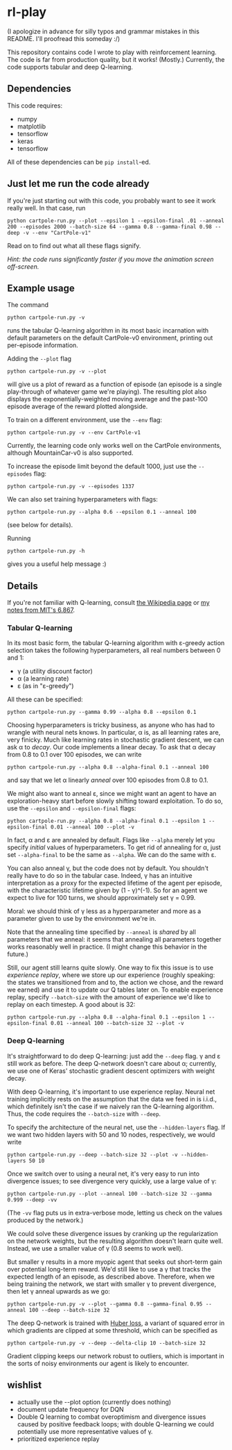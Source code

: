 # rl-play

(I apologize in advance for silly typos and grammar mistakes
in this README.
I'll proofread this someday :/)

This repository contains code I wrote to play with reinforcement learning.
The code is far from production quality, but it works! (Mostly.)
Currently, the code supports tabular and deep Q-learning.


## Dependencies

This code requires:
* numpy
* matplotlib
* tensorflow
* keras
* tensorflow

All of these dependencies can be `pip install`-ed.


## Just let me run the code already

If you're just starting out with this code,
you probably want to see it work really well.
In that case, run
```
python cartpole-run.py --plot --epsilon 1 --epsilon-final .01 --anneal 200 --episodes 2000 --batch-size 64 --gamma 0.8 --gamma-final 0.98 --deep -v --env "CartPole-v1"
```
Read on to find out what all these flags signify.

*Hint: the code runs significantly faster
if you move the animation screen off-screen.*

## Example usage

The command
```
python cartpole-run.py -v
```
runs the tabular Q-learning algorithm
in its most basic incarnation with default parameters
on the default CartPole-v0 environment,
printing out per-episode information.

Adding the `--plot` flag
```
python cartpole-run.py -v --plot
```
will give us a plot of reward as a function of episode
(an episode is a single play-through of whatever game we're playing).
The resulting plot also displays
the exponentially-weighted moving average
and the past-100 episode average of the reward plotted alongside.

To train on a different environment,
use the `--env` flag:
```
python cartpole-run.py -v --env CartPole-v1
```
Currently, the learning code only works well on the CartPole environments,
although MountainCar-v0 is also supported.

To increase the episode limit beyond the default 1000,
just use the `--episodes` flag:
```
python cartpole-run.py -v --episodes 1337
```

We can also set training hyperparameters with flags:
```
python cartpole-run.py --alpha 0.6 --epsilon 0.1 --anneal 100
```
(see below for details).

Running
```
python cartpole-run.py -h
```
gives you a useful help message :)


## Details

If you're not familiar with Q-learning,
consult [the Wikipedia page](https://en.wikipedia.org/wiki/Q-learning)
or [my notes from MIT's 6.867](http://web.mit.edu/txz/www/links.html).

### Tabular Q-learning

In its most basic form, the tabular Q-learning algorithm
with ε-greedy action selection
takes the following hyperparameters,
all real numbers between 0 and 1:
* γ (a utility discount factor)
* α (a learning rate)
* ε (as in "ε-greedy")

All these can be specified:
```
python cartpole-run.py --gamma 0.99 --alpha 0.8 --epsilon 0.1
```

Choosing hyperparameters is tricky business,
as anyone who has had to wrangle with neural nets knows.
In particular, α is, as all learning rates are,
very finicky.
Much like learning rates in stochastic gradient descent,
we can ask α to *decay*.
Our code implements a linear decay.
To ask that α decay from 0.8 to 0.1 over 100 episodes,
we can write
```
python cartpole-run.py --alpha 0.8 --alpha-final 0.1 --anneal 100
```
and say that we let α linearly *anneal* over 100 episodes from 0.8 to 0.1.

We might also want to anneal ε,
since we might want an agent to have an exploration-heavy start
before slowly shifting toward exploitation.
To do so, use the `--epsilon` and `--epsilon-final` flags:
```
python cartpole-run.py --alpha 0.8 --alpha-final 0.1 --epsilon 1 --epsilon-final 0.01 --anneal 100 --plot -v
```

In fact, α and ε are annealed by default.
Flags like `--alpha` merely let you specify
*initial* values of hyperparameters.
To get rid of annealing for α,
just set `--alpha-final` to be the same as `--alpha`.
We can do the same with ε.

You can also anneal γ,
but the code does not by default.
You shouldn't really have to do so in the tabular case.
Indeed, γ has an intuitive interpretation
as a proxy for the expected lifetime of the agent per episode,
with the characteristic lifetime given by (1 - γ)^(-1).
So for an agent we expect to live for 100 turns,
we should approximately set γ = 0.99.

Moral: we should think of γ less as a hyperparameter
and more as a parameter given to use by the environment we're in.

Note that the annealing time specified by `--anneal`
is *shared* by all parameters that we anneal:
it seems that annealing all parameters together
works reasonably well in practice.
(I might change this behavior in the future.)

Still, our agent still learns quite slowly.
One way to fix this issue is to use *experience replay*,
where we store up our experience
(roughly speaking: the states we transitioned from and to,
the action we chose,
and the reward we earned)
and use it to update our Q tables later on.
To enable experience replay,
specify `--batch-size` with the amount of experience
we'd like to replay on each timestep.
A good about is 32:
```
python cartpole-run.py --alpha 0.8 --alpha-final 0.1 --epsilon 1 --epsilon-final 0.01 --anneal 100 --batch-size 32 --plot -v
```

### Deep Q-learning

It's straightforward to do deep Q-learning:
just add the `--deep` flag.
γ and ε still work as before.
The deep Q-network doesn't care about α;
currently, we use one of Keras' stochastic gradient descent optimizers with weight decay.

With deep Q-learning, it's important to use experience replay.
Neural net training implicitly rests on the assumption
that the data we feed in is i.i.d.,
which definitely isn't the case if we naively ran the Q-learning algorithm.
Thus, the code requires the `--batch-size` with `--deep`.

To specify the architecture of the neural net,
use the `--hidden-layers` flag.
If we want two hidden layers with 50 and 10 nodes, respectively,
we would write
```
python cartpole-run.py --deep --batch-size 32 --plot -v --hidden-layers 50 10
```

Once we switch over to using a neural net,
it's very easy to run into divergence issues;
to see divergence very quickly, use a large value of γ:
```
python cartpole-run.py --plot --anneal 100 --batch-size 32 --gamma 0.999 --deep -vv
```
(The `-vv` flag puts us in extra-verbose mode,
letting us check on the values produced by the network.)

We could solve these divergence issues
by cranking up the regularization on the network weights,
but the resulting algorithm doesn't learn quite well.
Instead, we use a smaller value of γ (0.8 seems to work well).

But smaller γ results in a more myopic agent
that seeks out short-term gain over potential long-term reward.
We'd still like to use a γ that tracks the expected length of an episode,
as described above.
Therefore, when we being training the network,
we start with smaller γ to prevent divergence,
then let γ anneal upwards as we go:
```
python cartpole-run.py -v --plot --gamma 0.8 --gamma-final 0.95 --anneal 100 --deep --batch-size 32
```

The deep Q-network is trained with [Huber loss](https://en.wikipedia.org/wiki/Huber_loss),
a variant of squared error
in which gradients are clipped at some threshold,
which can be specified as
```
python cartpole-run.py -v --deep --delta-clip 10 --batch-size 32
```
Gradient clipping keeps our network robust to outliers,
which is important in the sorts of noisy environments
our agent is likely to encounter.


## wishlist

* actually use the --plot option (currently does nothing)
* document update frequency for DQN
* Double Q learning to combat overoptimism and divergence issues caused by positive feedback loops; with double Q-learning we could potentially use more representative values of γ.
* prioritized experience replay
